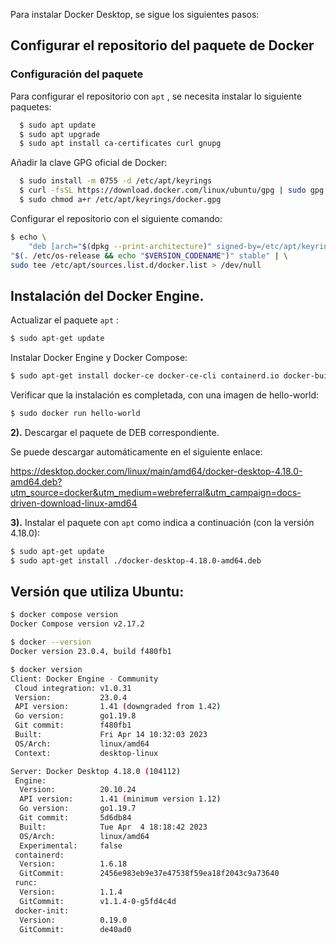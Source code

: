 Para instalar Docker Desktop, se sigue los siguientes pasos:

## Configurar el repositorio del paquete de Docker
### Configuración del paquete

Para configurar el repositorio con `apt` , se necesita instalar lo siguiente paquetes:

```bash
  $ sudo apt update
  $ sudo apt upgrade
  $ sudo apt install ca-certificates curl gnupg
```

Añadir la clave GPG oficial de Docker:

```bash
  $ sudo install -m 0755 -d /etc/apt/keyrings
  $ curl -fsSL https://download.docker.com/linux/ubuntu/gpg | sudo gpg --dearmor -o /etc/apt/keyrings/docker.gpg
  $ sudo chmod a+r /etc/apt/keyrings/docker.gpg
```

Configurar el repositorio con el siguiente comando:

```bash
$ echo \
    "deb [arch="$(dpkg --print-architecture)" signed-by=/etc/apt/keyrings/docker.gpg] https://download.docker.com/linux/ubuntu \
"$(. /etc/os-release && echo "$VERSION_CODENAME")" stable" | \
sudo tee /etc/apt/sources.list.d/docker.list > /dev/null
```

## Instalación del Docker Engine.

Actualizar el paquete `apt` :

``` bash
$ sudo apt-get update 
```

Instalar Docker Engine y Docker Compose:

```bash
$ sudo apt-get install docker-ce docker-ce-cli containerd.io docker-buildx-plugin docker-compose-plugin
```

Verificar que la instalación es completada, con una imagen de hello-world:

```bash
$ sudo docker run hello-world
```

**2).** Descargar el paquete de DEB correspondiente.

Se puede descargar automáticamente en el siguiente enlace:

https://desktop.docker.com/linux/main/amd64/docker-desktop-4.18.0-amd64.deb?utm_source=docker&utm_medium=webreferral&utm_campaign=docs-driven-download-linux-amd64

**3).** Instalar el paquete con `apt` como indica a continuación (con la versión 4.18.0):

```bash
$ sudo apt-get update
$ sudo apt-get install ./docker-desktop-4.18.0-amd64.deb
```

## Versión que utiliza Ubuntu:

```bash
$ docker compose version
Docker Compose version v2.17.2

$ docker --version 
Docker version 23.0.4, build f480fb1

$ docker version 
Client: Docker Engine - Community
 Cloud integration: v1.0.31
 Version:           23.0.4
 API version:       1.41 (downgraded from 1.42)
 Go version:        go1.19.8
 Git commit:        f480fb1
 Built:             Fri Apr 14 10:32:03 2023
 OS/Arch:           linux/amd64
 Context:           desktop-linux

Server: Docker Desktop 4.18.0 (104112)
 Engine:
  Version:          20.10.24
  API version:      1.41 (minimum version 1.12)
  Go version:       go1.19.7
  Git commit:       5d6db84
  Built:            Tue Apr  4 18:18:42 2023
  OS/Arch:          linux/amd64
  Experimental:     false
 containerd:
  Version:          1.6.18
  GitCommit:        2456e983eb9e37e47538f59ea18f2043c9a73640
 runc:
  Version:          1.1.4
  GitCommit:        v1.1.4-0-g5fd4c4d
 docker-init:
  Version:          0.19.0
  GitCommit:        de40ad0
```

